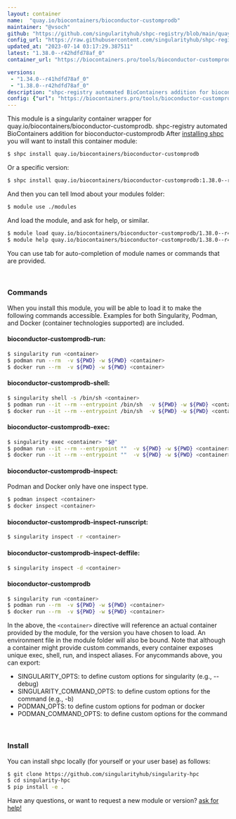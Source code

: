 ```yaml
---
layout: container
name:  "quay.io/biocontainers/bioconductor-customprodb"
maintainer: "@vsoch"
github: "https://github.com/singularityhub/shpc-registry/blob/main/quay.io/biocontainers/bioconductor-customprodb/container.yaml"
config_url: "https://raw.githubusercontent.com/singularityhub/shpc-registry/main/quay.io/biocontainers/bioconductor-customprodb/container.yaml"
updated_at: "2023-07-14 03:17:29.387511"
latest: "1.38.0--r42hdfd78af_0"
container_url: "https://biocontainers.pro/tools/bioconductor-customprodb"

versions:
 - "1.34.0--r41hdfd78af_0"
 - "1.38.0--r42hdfd78af_0"
description: "shpc-registry automated BioContainers addition for bioconductor-customprodb"
config: {"url": "https://biocontainers.pro/tools/bioconductor-customprodb", "maintainer": "@vsoch", "description": "shpc-registry automated BioContainers addition for bioconductor-customprodb", "latest": {"1.38.0--r42hdfd78af_0": "sha256:8141d1a0120f1dc73b42512d3c4aa6729e17794ebecd5c07e5a8e00238a83109"}, "tags": {"1.34.0--r41hdfd78af_0": "sha256:22ade8f9d023ca31d86189182a9f5de0c94711f0de26c02bc8498d292b748cf2", "1.38.0--r42hdfd78af_0": "sha256:8141d1a0120f1dc73b42512d3c4aa6729e17794ebecd5c07e5a8e00238a83109"}, "docker": "quay.io/biocontainers/bioconductor-customprodb"}
---
```


This module is a singularity container wrapper for quay.io/biocontainers/bioconductor-customprodb.
shpc-registry automated BioContainers addition for bioconductor-customprodb
After [installing shpc](#install) you will want to install this container module:


```bash
$ shpc install quay.io/biocontainers/bioconductor-customprodb
```

Or a specific version:

```bash
$ shpc install quay.io/biocontainers/bioconductor-customprodb:1.38.0--r42hdfd78af_0
```

And then you can tell lmod about your modules folder:

```bash
$ module use ./modules
```

And load the module, and ask for help, or similar.

```bash
$ module load quay.io/biocontainers/bioconductor-customprodb/1.38.0--r42hdfd78af_0
$ module help quay.io/biocontainers/bioconductor-customprodb/1.38.0--r42hdfd78af_0
```

You can use tab for auto-completion of module names or commands that are provided.

<br>

### Commands

When you install this module, you will be able to load it to make the following commands accessible.
Examples for both Singularity, Podman, and Docker (container technologies supported) are included.

#### bioconductor-customprodb-run:

```bash
$ singularity run <container>
$ podman run --rm  -v ${PWD} -w ${PWD} <container>
$ docker run --rm  -v ${PWD} -w ${PWD} <container>
```

#### bioconductor-customprodb-shell:

```bash
$ singularity shell -s /bin/sh <container>
$ podman run --it --rm --entrypoint /bin/sh  -v ${PWD} -w ${PWD} <container>
$ docker run --it --rm --entrypoint /bin/sh  -v ${PWD} -w ${PWD} <container>
```

#### bioconductor-customprodb-exec:

```bash
$ singularity exec <container> "$@"
$ podman run --it --rm --entrypoint ""  -v ${PWD} -w ${PWD} <container> "$@"
$ docker run --it --rm --entrypoint ""  -v ${PWD} -w ${PWD} <container> "$@"
```

#### bioconductor-customprodb-inspect:

Podman and Docker only have one inspect type.

```bash
$ podman inspect <container>
$ docker inspect <container>
```

#### bioconductor-customprodb-inspect-runscript:

```bash
$ singularity inspect -r <container>
```

#### bioconductor-customprodb-inspect-deffile:

```bash
$ singularity inspect -d <container>
```



#### bioconductor-customprodb

```bash
$ singularity run <container>
$ podman run --rm  -v ${PWD} -w ${PWD} <container>
$ docker run --rm  -v ${PWD} -w ${PWD} <container>
```


In the above, the `<container>` directive will reference an actual container provided
by the module, for the version you have chosen to load. An environment file in the
module folder will also be bound. Note that although a container
might provide custom commands, every container exposes unique exec, shell, run, and
inspect aliases. For anycommands above, you can export:

 - SINGULARITY_OPTS: to define custom options for singularity (e.g., --debug)
 - SINGULARITY_COMMAND_OPTS: to define custom options for the command (e.g., -b)
 - PODMAN_OPTS: to define custom options for podman or docker
 - PODMAN_COMMAND_OPTS: to define custom options for the command

<br>

### Install

You can install shpc locally (for yourself or your user base) as follows:

```bash
$ git clone https://github.com/singularityhub/singularity-hpc
$ cd singularity-hpc
$ pip install -e .
```

Have any questions, or want to request a new module or version? [ask for help!](https://github.com/singularityhub/singularity-hpc/issues)